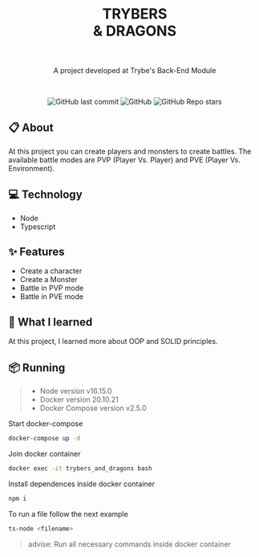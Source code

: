<h1 align="center" height="700">
  TRYBERS
   <br>
  & DRAGONS
  <br>
  <br>
</h1>

<p align="center">
  A project developed at Trybe's Back-End Module
</p>

<br>

<p align="center">
<img alt="GitHub last commit" src="https://img.shields.io/github/last-commit/mrkdavi/trybers-and-dragons>
<img alt="GitHub repo size" src="https://img.shields.io/github/repo-size/mrkdavi/trybers-and-dragons">
<img alt="GitHub" src="https://img.shields.io/badge/category-RPG-red">    
<img alt="GitHub Repo stars" src="https://img.shields.io/github/stars/mrkdavi/trybers-and-dragons?style=social">
</p>

## 📋 About
At this project you can create players and monsters to create battles. The available battle modes are PVP (Player Vs. Player) and PVE (Player Vs. Environment).

## 💻 Technology
- Node
- Typescript

## ✨ Features 
- Create a character
- Create a Monster
- Battle in PVP mode
- Battle in PVE mode

## 🧠 What I learned
At this project, I learned more about OOP and SOLID principles. 

## 📦 Running
> - Node version v16.15.0
> - Docker version 20.10.21
> - Docker Compose version v2.5.0

Start docker-compose
```bash
docker-compose up -d
```
Join docker container
```bash
docker exec -it trybers_and_dragons bash
```
Install dependences inside docker container
```bash
npm i
```
To run a file follow the next example
```bash 
ts-node <filename>
```
> advise: Run all necessary commands inside docker container
